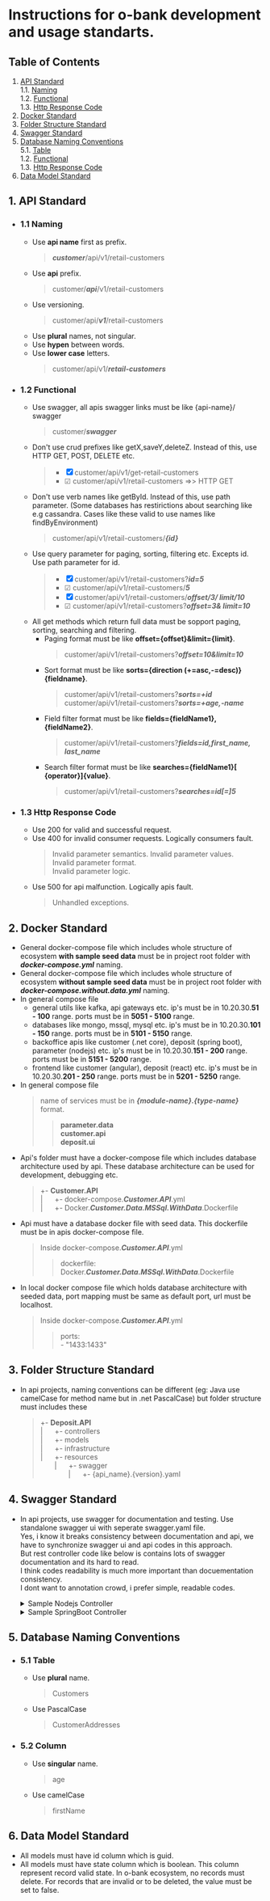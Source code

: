 # Instructions for **o-bank** development and usage standarts.

## Table of Contents
1. [API Standard](#api)  
   1.1. [Naming](#api-naming)  
   1.2. [Functional](#api-functional)   
   1.3. [Http Response Code](#api-status)     
2. [Docker Standard](#docker)   
3. [Folder Structure Standard](#folder)   
4. [Swagger Standard](#swagger)  
5. [Database Naming Conventions](#database-naming-conventions)  
   5.1. [Table](#database-table-naming)  
   1.2. [Functional](#api-functional)   
   1.3. [Http Response Code](#api-status)    
6. [Data Model Standard](#data-model)  


<a name="api"></a>

## 1. API Standard  

<a name="api-naming"></a>

   - ### 1.1 Naming
        * Use **api name** first as prefix.
            > **_customer_**/api/v1/retail-customers
        * Use **api** prefix.
            > customer/**_api_**/v1/retail-customers
        * Use versioning. 
            > customer/api/**_v1_**/retail-customers
        * Use **plural** names, not singular.
        * Use **hypen** between words.
        * Use **lower case** letters.
            > customer/api/v1/**_retail-customers_**

<a name="api-functional"></a>

   - ### 1.2 Functional
        * Use swagger, all apis swagger links must be like {api-name}/      swagger
            > customer/**_swagger_**
        * Don't use crud prefixes like getX,saveY,deleteZ. Instead of this,      use HTTP GET, POST, DELETE etc.
            > - &#x2612; customer/api/v1/get-retail-customers
            > - &#x2611; customer/api/v1/retail-customers =>>  HTTP GET
        * Don't use verb names like getById. Instead of this, use path parameter. (Some databases has restirictions about searching like e.g cassandra. Cases like these valid to use names like findByEnvironment)
            > customer/api/v1/retail-customers/**_{id}_**
        * Use query parameter for paging, sorting, filtering etc. Excepts id. Use path parameter for id.  
            > - &#x2612; customer/api/v1/retail-customers?**_id=5_**
            > - &#x2611; customer/api/v1/retail-customers/**_5_**
            > - &#x2612; customer/api/v1/retail-customers/**_offset/3/      limit/10_**
            > - &#x2611; customer/api/v1/retail-customers?**_offset=3&      limit=10_**  
        * All get methods which return full data must be sopport paging,        sorting, searching and filtering.
            * Paging format must be like **offset={offset}&limit={limit}**.
                > customer/api/v1/retail-customers?**_offset=10&limit=10_**
            * Sort format must be like **sorts={direction (+=asc,-=desc)}       {fieldname}**.
                > customer/api/v1/retail-customers?**_sorts=+id_**  
                > customer/api/v1/retail-customers?**_sorts=+age,-name_**                
            * Field filter format must be like **fields={fieldName1},       {fieldName2}**.
                > customer/api/v1/retail-customers?**_fields=id,first_name,     last_name_**
            * Search filter format must be like **searches={fieldName1}[    {operator}]{value}**.
                > customer/api/v1/retail-customers?**_searches=id[=]5_**


<a name="api-status"></a>

   - ### 1.3 Http Response Code
        * Use 200 for valid and successful request.
        * Use 400 for invalid consumer requests. Logically consumers fault.
            > Invalid parameter semantics.
            > Invalid parameter values.  
            > Invalid parameter format.                       
            > Invalid parameter logic.            
        * Use 500 for api malfunction. Logically apis fault. 
            > Unhandled exceptions.

<a name="docker"></a>

## 2. Docker Standard 
   * General docker-compose file which includes whole structure of ecosystem **with sample seed data** must be in project root folder with **_docker-compose.yml_** naming.
   * General docker-compose file which includes whole structure of ecosystem **without sample seed data** must be in project root folder with **_docker-compose.without.data.yml_** naming.
   * In general compose file
       * general utils like kafka, api gateways etc. ip's must be in 10.20.30.**51 - 100** range. ports must be in **5051 - 5100** range.  
       * databases like mongo, mssql, mysql etc. ip's must be in 10.20.30.**101 - 150** range. ports must be in **5101 - 5150** range.  
       * backoffice apis like customer (.net core), deposit (spring boot), parameter (nodejs) etc. ip's must be in 10.20.30.**151 - 200** range. ports must be in **5151 - 5200** range.  
       * frontend like customer (angular), deposit (react) etc. ip's must be in 10.20.30.**201 - 250** range. ports must be in **5201 - 5250** range.  
   * In general compose file
       > name of services must be in **_{module-name}.{type-name}_** format.
       > > **parameter.data**  
       > > **customer.api**  
       > > **deposit.ui**  
   * Api's folder must have a docker-compose file which includes database architecture used by api.
   These database architecture can be used for development, debugging etc.
       > +- **Customer.API**  
       > |&nbsp;&nbsp;&nbsp;&nbsp;&nbsp;&nbsp;+- docker-compose.**_Customer.API_**.yml  
       > |&nbsp;&nbsp;&nbsp;&nbsp;&nbsp;&nbsp;+- Docker.**_Customer.Data.MSSql.WithData_**.Dockerfile
   * Api must have a database docker file with seed data. This dockerfile must be in apis docker-compose file.
       > Inside docker-compose.**_Customer.API_**.yml  
       > > dockerfile: Docker.**_Customer.Data.MSSql.WithData_**.Dockerfile  
   * In local docker compose file which holds database architecture with seeded data, port mapping must be same as default port, url must be localhost. 
       > Inside docker-compose.**_Customer.API_**.yml   
       > > ports:  
       > > \- "1433:1433"

<a name="folder"></a>

## 3. Folder Structure Standard 
   * In api projects, naming conventions can be different (eg: Java use camelCase for method name but in .net PascalCase) but folder structure must includes these
       > +- **Deposit.API**  
       > |&nbsp;&nbsp;&nbsp;&nbsp;&nbsp;&nbsp;+- controllers  
       > |&nbsp;&nbsp;&nbsp;&nbsp;&nbsp;&nbsp;+- models  
       > |&nbsp;&nbsp;&nbsp;&nbsp;&nbsp;&nbsp;+- infrastructure  
       > |&nbsp;&nbsp;&nbsp;&nbsp;&nbsp;&nbsp;+- resources  
       > &nbsp;&nbsp;&nbsp;&nbsp;&nbsp;&nbsp;&nbsp;|&nbsp;&nbsp;&nbsp;&nbsp;&nbsp;&nbsp;+- swagger  
       > &nbsp;&nbsp;&nbsp;&nbsp;&nbsp;&nbsp;&nbsp;&nbsp;&nbsp;&nbsp;&nbsp;&nbsp;&nbsp;&nbsp;|&nbsp;&nbsp;&nbsp;&nbsp;&nbsp;&nbsp;+- {api_name}.{version}.yaml 

<a name="swagger"></a>

## 4. Swagger Standard 
   * In api projects, use swagger for documentation and testing. Use standalone swagger ui with seperate swagger.yaml file.
   <br>Yes, i know it breaks consistency between documentation and api, we have to synchronize swagger ui and api codes in this approach.
   <br>But rest controller code like below is contains lots of swagger documentation and its hard to read.
   <br>I think codes readability is much more important than docuementation consistency.
   <br>I dont want to annotation crowd, i prefer simple, readable codes.
      <details>
       <summary>Sample Nodejs Controller</summary>  

           **
           * @swagger
           * tags:
           *   - name: country
           *     description: country parameter service
           *
           
           **
           * @swagger
           * definition:
           *   country:
           *     properties:
           *       flag:
           *         type: string
           *       name:
           *         type: string
           *       alpha2Code:
           *         type: integer
           *       alpha3Code:
           *         type: string
           *       capital:
           *         type: string
           *       region:
           *         type: string
           *       subregion:
           *         type: integer
           *       demonym:
           *         type: string
           *       nativeName:
           *         type: string
           *       numericCode:
           *         type: string
           */
           
           **
           * @swagger
           * /country:
           *  get:
           *    summary: gets countries
           *    description: Gets country list. Optionaly can use with paging
           *    tags:
           *      - country
           *    parameters:
           *      - in: query
           *        name: pageIndex
           *        type: integer
           *        required: false
           *      - in: query
           *        name: pageSize
           *        type: integer
           *        required: false
           *    produces:
           *      - application/json
           *    responses:
           *      200:
           *        description: An array of countries
           *        schema:
           *          $ref: '#/definitions/country'
           */

           //Controller code is only this!!!
           router.get('/', (req, res, next) => {
             const country = new Country({
               ...req.body
             });
           
             country.save().then(createdCountry => {
               res.status(201).json({
                 message: 'Post added successfully',
                 post: createdCountry
               });
             });
           
             cacheManager.clearCache(cacheName);
           };
      </details>
      <details>
       <summary>Sample SpringBoot Controller</summary>  

            import io.swagger.annotations.Api;
            import io.swagger.annotations.ApiOperation;
            import io.swagger.annotations.ApiParam;
            import io.swagger.annotations.ApiResponse;
            import io.swagger.annotations.ApiResponses;

            @RestController
            @RequestMapping("deposit/api/v1/withdraw-deposit-accounts")
            @Api(value = "Withdraw Deposit Account Controller", description     =       "Withdraw Deposit Account Operations.")
            public class WithdrawDepositAccountController {
            
                @Autowired
                WithdrawDepositAccountService service;

                @RequestMapping(value = "", method = RequestMethod.GET,     produces =      "application/json")
                @ApiOperation(value = "View a list of available withdraw    deposit        accounts.
                For paging send 'offset' and 'limit' othervise returns full     data.       For sorting
                send 'sort' ")
                @ApiResponses(value = {
                @ApiResponse(code = 200, message = "Successfully retrieved  list",
                responseContainer = "List", response =  WithdrawDepositAccount.class),
                @ApiResponse(code = 404, message = "The resource you were   trying to         reach is
                not found") })
                public String get(@RequestParam("offset") Integer offset,          @RequestParam("limit") Integer limit,
                        @RequestParam("sorts") String sorts, @RequestParam  ("fields")        String fields,
                        @RequestParam("searches") String searches) throws          JsonProcessingException {
                        
                    return service.get(offset, limit, sorts, fields,    searches);
                }

                @ApiOperation(value = "Add new withdraw deposit account")
                @RequestMapping(value = "", method = RequestMethod.POST,    produces =         "application/json")
                public void add(@RequestBody WithdrawDepositAccount account)    {
                    //Controller code is only this!!!
                    service.add(account);
                }
            } 
      </details>

<a name="database-naming-conventions"></a>

## 5. Database Naming Conventions

<a name="database-table-naming"></a>

   - ### 5.1 Table
        * Use **plural** name. 
            > Customers
        * Use PascalCase
            > CustomerAddresses
   - ### 5.2 Column
        * Use **singular** name. 
            > age
        * Use camelCase
            > firstName

<a name="data-model"></a>

## 6. Data Model Standard
   * All models must have id column which is guid.
   * All models must have state column which is boolean. This column represent record valid state. In o-bank ecosystem, no records must delete. For records that are invalid or to be deleted, the value must be set to false.
